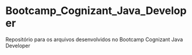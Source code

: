 # Bootcamp_Cognizant_Java_Developer
Repositório para os arquivos desenvolvidos no Bootcamp  Cognizant Java Developer
